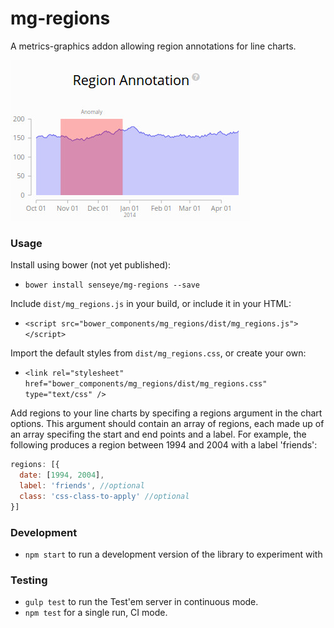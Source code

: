 # mg-regions

A metrics-graphics addon allowing region annotations for line charts.

![example](https://raw.githubusercontent.com/dareid/mg-regions/master/dev/images/example.jpg "mg-regions example")

### Usage

Install using bower (not yet published):

- `bower install senseye/mg-regions --save`

Include `dist/mg_regions.js` in your build, or include it in your HTML:

- `<script src="bower_components/mg_regions/dist/mg_regions.js"></script>`

Import the default styles from `dist/mg_regions.css`, or create your own:

- `<link rel="stylesheet" href="bower_components/mg_regions/dist/mg_regions.css" type="text/css" />`

Add regions to your line charts by specifing a regions argument in the chart options. This argument should contain an array of regions, each made up of an array specifing the start and end points and a label. For example, the following produces a region between 1994 and 2004 with a label 'friends':

```js
regions: [{
  date: [1994, 2004],
  label: 'friends', //optional
  class: 'css-class-to-apply' //optional
}]
```

### Development

- `npm start` to run a development version of the library to experiment with

### Testing

- `gulp test` to run the Test'em server in continuous mode.
- `npm test` for a single run, CI mode.